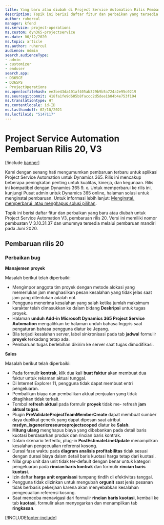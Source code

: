 ```yaml
---
title: Yang baru atau diubah di Project Service Automation Rilis Pembaruan 20, V3
description: Topik ini berisi daftar fitur dan perbaikan yang tersedia di Project Service Automation V3, pembaruan rilis 20, V3
author: ruhercul
manager: kfend
ms.service: project-operations
ms.custom: dyn365-projectservice
ms.date: 06/12/2020
ms.topic: article
ms.author: ruhercul
audience: Admin
search.audienceType:
- admin
- customizer
- enduser
search.app:
- D365CE
- D365PS
- ProjectOperations
ms.openlocfilehash: ee3be43da401af405ab329b9b5a724a2e95c0219
ms.sourcegitcommit: 418fa1fe9d605b8faccc2d5dee1b04b4e753f194
ms.translationtype: HT
ms.contentlocale: id-ID
ms.lasthandoff: 02/10/2021
ms.locfileid: "5147117"
---
```

# <a name="project-service-automation-update-release-20-v3"></a>Project Service Automation Pembaruan Rilis 20, V3

[!include [banner](../includes/psa-now-project-operations.md)]

Kami dengan senang hati mengumumkan pembaruan terbaru untuk aplikasi Project Service Automation untuk Dynamics 365. Rilis ini mencakup beberapa peningkatan penting untuk kualitas, kinerja, dan kegunaan. Rilis ini kompatibel dengan Dynamics 365 9. x. Untuk memperbarui ke rilis ini, kunjungi Pusat admin untuk Dynamics 365 online, halaman solusi untuk menginstal pembaruan. Untuk informasi lebih lanjut: [Menginstal, memperbarui, atau menghapus solusi pilihan](https://docs.microsoft.com/power-platform/admin/install-remove-preferred-solution).

Topik ini berisi daftar fitur dan perbaikan yang baru atau diubah untuk Project Service Automation V3, pembaruan rilis 20. Versi ini memiliki nomor pembuatan V 3.10.31.37 dan umumnya tersedia melalui pembaruan mandiri pada Juni 2020.

## <a name="update-release-20"></a>Pembaruan rilis 20

### <a name="bug-fixes"></a>Perbaikan bug

**Manajemen proyek**

Masalah berikut telah diperbaiki:

- Mengimpor anggota tim proyek dengan metode alokasi yang memerlukan jam menghasilkan pesan kesalahan yang tidak jelas saat jam yang ditentukan adalah nol.
- Pengguna menerima kesalahan yang salah ketika jumlah maksimum karakter telah dimasukkan ke dalam bidang **Deskripsi** untuk tugas proyek.
- Halaman **unduh Add-in Microsoft Dynamics 365 Project Service Automation** mengalihkan ke halaman unduh bahasa Inggris saat pengaturan bahasa pengguna diatur ke Jepang.
- Bila terjadi kesalahan server, label sinkronisasi pada tab **jadwal** formulir **proyek** terkadang tetap ada.
- Pembaruan tugas berlebihan dikirim ke server saat tugas dimodifikasi.

**Sales**

Masalah berikut telah diperbaiki:

- Pada formulir **kontrak**, klik dua kali **buat faktur** akan membuat dua faktur untuk rekaman aktual tunggal.
- Di Internet Explorer 11, pengguna tidak dapat membuat entri pengeluaran.
- Pembalikan biaya dan pembalikan aktual penjualan yang tidak ditagihkan tidak terkait.
- Tombol **refresh aktual** pada formulir **proyek** tidak me- refresh **jam aktual tugas**.
- Plugin **PreValidateProjectTeamMemberCreate** dapat membuat sumber daya duplikat generik yang dapat dipesan saat atribut **msdyn_isgenericresourceprojectscoped** diatur ke **Salah**.
- **Hitung ulang** menghapus biaya yang dibebankan pada detail baris kuotasi berdasarkan produk dan rincian baris kontrak.
- Dalam skenario tertentu, plug-in **PostEstimateLineUpdate** menampilkan kesalahan pengecualian referensi kosong.
- Durasi fase waktu pada **diagram analisis profitabilitas** tidak sesuai dengan durasi biaya dalam detail baris kuotasi harga tetap dari kuotasi.
- Nilai grup unit dan unit tidak ter-default dengan benar untuk kategori pengeluaran pada **rincian baris kontrak** dan formulir **rincian baris kuotasi**.
- Izin daftar **harga unit organisasi** tumpang tindih di efektivitas tanggal.
- Pengguna tidak diizinkan untuk mengubah **orgunit** saat jenis pesanan tidak berbasis pekerjaan karena akan menyebabkan kesalahan pengecualian referensi kosong.
- Saat mencoba menavigasi dari formulir **rincian baris kuotasi**, kembali ke tab **kuotasi**, formulir akan menyegarkan dan menampilkan tab **ringkasan**.


[!INCLUDE[footer-include](../includes/footer-banner.md)]